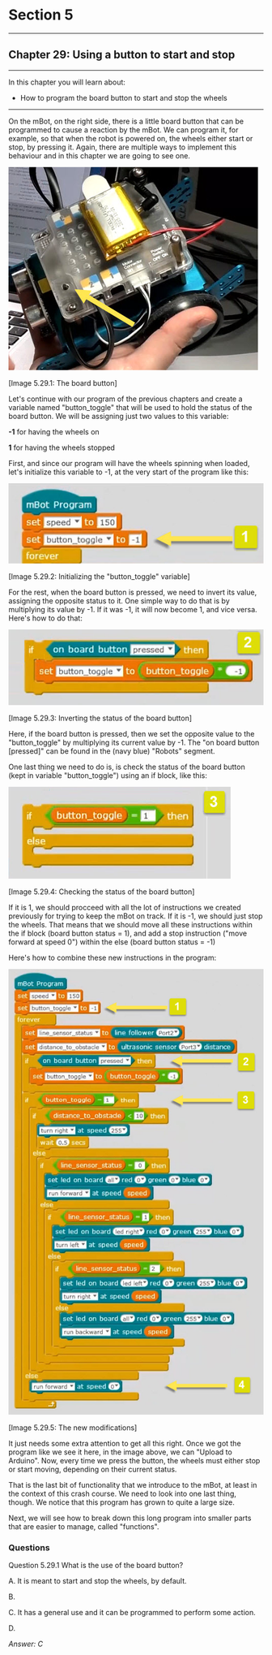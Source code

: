 # Section 5

---

## Chapter 29: Using a button to start and stop

---

In this chapter you will learn about:

* How to program the board button to start and stop the wheels

---

On the mBot, on the right side, there is a little board button that can be programmed to cause a reaction by the mBot. We can program it, for example, so that when the robot is powered on, the wheels either start or stop, by pressing it. Again, there are multiple ways to implement this behaviour and in this chapter we are going to see one.

![](/assets/Img.5.29.1.jpg)

\[Image 5.29.1: The board button\]

Let's continue with our program of the previous chapters and create a variable named "button\_toggle" that will be used to hold the status of the board button. We will be assigning just two values to this variable:

**-1** for having the wheels on

**1** for having the wheels stopped

First, and since our program will have the wheels spinning when loaded, let's initialize this variable to -1, at the very start of the program like this:

![](/assets/Img.5.29.2.jpg)

\[Image 5.29.2: Initializing the "button\_toggle" variable\]

For the rest, when the board button is pressed, we need to invert its value, assigning the opposite status to it. One simple way to do that is by multiplying its value by -1. If it was -1, it will now become 1, and vice versa. Here's how to do that:

![](/assets/Img.5.29.3.jpg)

\[Image 5.29.3: Inverting the status of the board button\]

Here, if the board button is pressed, then we set the opposite value to the "button\_toggle" by multiplying its current value by -1. The "on board button \[pressed\]" can be found in the \(navy blue\) "Robots" segment.

One last thing we need to do is, is check the status of the board button \(kept in variable "button\_toggle"\) using an if block, like this:

![](/assets/Img.5.29.4.jpg)

\[Image 5.29.4: Checking the status of the board button\]

If it is 1, we should procceed with all the lot of instructions we created previously for trying to keep the mBot on track. If it is -1, we should just stop the wheels. That means that we should move all these instructions within the if block \(board button status = 1\), and add a stop instruction \("move forward at speed 0"\) within the else \(board button status = -1\)

Here's how to combine these new instructions in the program:

![](/assets/Img.5.29.5.jpg)

\[Image 5.29.5: The new modifications\]

It just needs some extra attention to get all this right. Once we got the program like we see it here, in the image above, we can "Upload to Arduino". Now, every time we press the button, the wheels must either stop or start moving, depending on their current status.

That is the last bit of functionality that we introduce to the mBot, at least in the context of this crash course. We need to look into one last thing, though. We notice that this program has grown to quite a large size.

Next, we will see how to break down this long program into smaller parts that are easier to manage, called "functions".

### Questions

Question 5.29.1 What is the use of the board button?

A. It is meant to start and stop the wheels, by default.

B. 

C. It has a general use and it can be programmed to perform some action.

D. 

_Answer: C_

